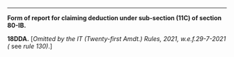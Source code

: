****

**Form of report for claiming deduction under sub-section (11C) of section 80-IB.**

**18DDA.** [_Omitted by the IT (Twenty-first Amdt.) Rules, 2021, w.e.f.29-7-2021_ _(_ see _rule 130)_.]